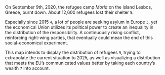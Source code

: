 On September 9th, 2020, the refugee camp *Moria* on the island Lesbos, Greece, burnt down. About 12,600 refugees lost their shelter `5`.

Especially since 2015 `4`, a lot of people are seeking asylum in Europe `3`, yet the economical Union utilizes its political power to create an inequality in the distribution of the responsibility. A continuously rising conflict, reinforcing right-wing parties, that eventually could mean the end of this social-economical experiment.

This map intends to display the distribution of refugees `9`, trying to extrapolate the current situation to 2025, as well as visualizing a distribution that meets the EU’s communicated values better by taking each country’s wealth `7` into account.
